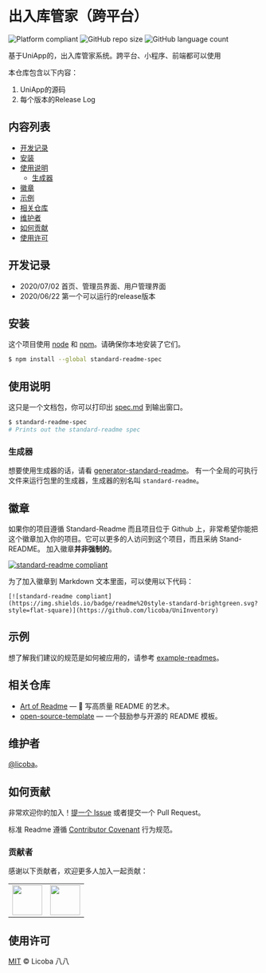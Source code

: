 # 出入库管家（跨平台）
![Platform compliant](https://img.shields.io/badge/Platform-Uni--App-brightgreen?style=flat-square)
![GitHub repo size](https://img.shields.io/github/repo-size/licoba/UniInventory?style=flat-square)
![GitHub language count](https://img.shields.io/github/languages/count/licoba/UniInventory?style=flat-square)

基于UniApp的，出入库管家系统。跨平台、小程序、前端都可以使用

本仓库包含以下内容：

1. UniApp的源码
2. 每个版本的Release Log
## 内容列表

- [开发记录](#开发记录)
- [安装](#安装)
- [使用说明](#使用说明)
	- [生成器](#生成器)
- [徽章](#徽章)
- [示例](#示例)
- [相关仓库](#相关仓库)
- [维护者](#维护者)
- [如何贡献](#如何贡献)
- [使用许可](#使用许可)

## 开发记录

- 2020/07/02 首页、管理员界面、用户管理界面
- 2020/06/22 第一个可以运行的release版本
 
## 安装

这个项目使用 [node](http://nodejs.org) 和 [npm](https://npmjs.com)。请确保你本地安装了它们。

```sh
$ npm install --global standard-readme-spec
```

## 使用说明

这只是一个文档包，你可以打印出 [spec.md](spec.md) 到输出窗口。

```sh
$ standard-readme-spec
# Prints out the standard-readme spec
```

### 生成器

想要使用生成器的话，请看 [generator-standard-readme](https://github.com/RichardLitt/generator-standard-readme)。
有一个全局的可执行文件来运行包里的生成器，生成器的别名叫 `standard-readme`。

## 徽章
如果你的项目遵循 Standard-Readme 而且项目位于 Github 上，非常希望你能把这个徽章加入你的项目。它可以更多的人访问到这个项目，而且采纳 Stand-README。 加入徽章**并非强制的**。 

[![standard-readme compliant](https://img.shields.io/badge/readme%20style-standard-brightgreen.svg?style=flat-square)](https://github.com/licoba/UniInventory)

为了加入徽章到 Markdown 文本里面，可以使用以下代码：

```
[![standard-readme compliant](https://img.shields.io/badge/readme%20style-standard-brightgreen.svg?style=flat-square)](https://github.com/licoba/UniInventory)
```

## 示例

想了解我们建议的规范是如何被应用的，请参考 [example-readmes](example-readmes/)。

## 相关仓库

- [Art of Readme](https://github.com/noffle/art-of-readme) — 💌 写高质量 README 的艺术。
- [open-source-template](https://github.com/davidbgk/open-source-template/) — 一个鼓励参与开源的 README 模板。

## 维护者

[@licoba](https://github.com/licoba)。

## 如何贡献

非常欢迎你的加入！[提一个 Issue](https://github.com/licoba/UniInventory/issues/new) 或者提交一个 Pull Request。


标准 Readme 遵循 [Contributor Covenant](http://contributor-covenant.org/version/1/3/0/) 行为规范。

### 贡献者

感谢以下贡献者，欢迎更多人加入一起贡献：
<table><tbody>
      <tr>
	  <td><a target="_blank" href="https://github.com/licoba"><img width="60px" src="https://avatars2.githubusercontent.com/u/19327381?s=60&amp;v=4"></a></td>
	  <td><a target="_blank" href="https://github.com/sueRimn"><img width="60px" src="https://avatars2.githubusercontent.com/u/37521884?s=60&amp;v=4"></a></td>
     </tr>
</tbody></table>


## 使用许可

[MIT](LICENSE) © Licoba 八八
